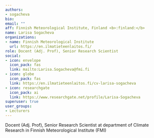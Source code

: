 ```yaml
---
authors:
- sogacheva
bio:
email: ""
aff: Finnish Meteorological Institute, Finland <b>:finland:</b>
name: Larisa Sogacheva
organizations:
- name: Finnish Meteorological Institute
  url: https://en.ilmatieteenlaitos.fi/
role: Docent (Adj. Prof), Senior Research Scientist
social:
- icon: envelope
  icon_pack: fas
  link: mailto:Larisa.Sogacheva@fmi.fi
- icon: globe
  icon_pack: fas
  link: https://en.ilmatieteenlaitos.fi/cv-larisa-sogacheva
- icon: researchgate
  icon_pack: ai
  link: https://www.researchgate.net/profile/Larisa-Sogacheva
superuser: true
user_groups:
- Lecturers
---
```

Docent (Adj. Prof), Senior Research Scientist at department of Climate Research in Finnish Meteorological Institute (FMI)